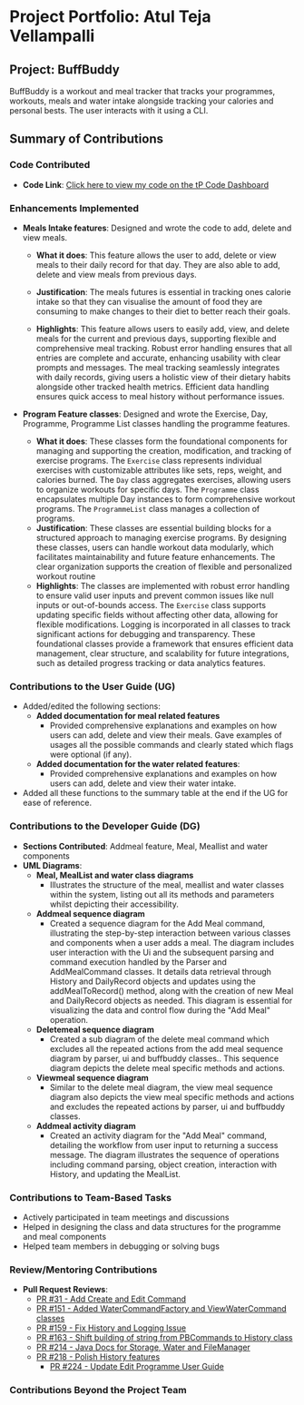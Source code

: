 # Project Portfolio: Atul Teja Vellampalli

## Project: BuffBuddy
BuffBuddy is a workout and meal tracker that tracks your programmes, workouts, meals and water intake alongside tracking your calories and personal bests. The user interacts with it using a CLI.

## Summary of Contributions

### Code Contributed
- **Code Link**: [Click here to view my code on the tP Code Dashboard](https://nus-cs2113-ay2425s1.github.io/tp-dashboard/?search=Atulteja&breakdown=true&sort=groupTitle%20dsc&sortWithin=title&since=2024-09-20&timeframe=commit&mergegroup=&groupSelect=groupByRepos&checkedFileTypes=docs~functional-code~test-code~other&tabOpen=true&tabType=authorship&tabAuthor=Atulteja&tabRepo=AY2425S1-CS2113-W10-3%2Ftp%5Bmaster%5D&authorshipIsMergeGroup=false&authorshipFileTypes=docs~functional-code~test-code&authorshipIsBinaryFileTypeChecked=false&authorshipIsIgnoredFilesChecked=false)

### Enhancements Implemented

- **Meals Intake features**: Designed and wrote the code to add, delete and view meals. 

    - **What it does**: This feature allows the user to add, delete or view meals to their daily record for that day. They are also able to add, delete and view meals from previous days. 

    - **Justification**: The meals futures is essential in tracking ones calorie intake so that they can visualise the amount of food they are consuming to make changes to their diet to better reach their goals. 

    - **Highlights**: This feature allows users to easily add, view, and delete meals for the current and previous days, supporting flexible and comprehensive meal tracking. Robust error handling ensures that all entries are complete and accurate, enhancing usability with clear prompts and messages. The meal tracking seamlessly integrates with daily records, giving users a holistic view of their dietary habits alongside other tracked health metrics. Efficient data handling ensures quick access to meal history without performance issues.


- **Program Feature classes**: Designed and wrote the Exercise, Day, Programme, Programme List classes handling the programme features.

  - **What it does**: These classes form the foundational components for managing and supporting the creation, modification, and tracking of exercise programs. The `Exercise` class represents individual exercises with customizable attributes like sets, reps, weight, and calories burned. The `Day` class aggregates exercises, allowing users to organize workouts for specific days. The `Programme` class encapsulates multiple Day instances to form comprehensive workout programs. The `ProgrammeList` class manages a collection of programs.
  - **Justification**: These classes are essential building blocks for a structured approach to managing exercise programs. By designing these classes, users can handle workout data modularly, which facilitates maintainability and future feature enhancements. The clear organization supports the creation of flexible and personalized workout routine
  - **Highlights**: The classes are implemented with robust error handling to ensure valid user inputs and prevent common issues like null inputs or out-of-bounds access. The `Exercise` class supports updating specific fields without affecting other data, allowing for flexible modifications. Logging is incorporated in all classes to track significant actions for debugging and transparency. These foundational classes provide a framework that ensures efficient data management, clear structure, and scalability for future integrations, such as detailed progress tracking or data analytics features.


### Contributions to the User Guide (UG)
- Added/edited the following sections:
    - **Added documentation for meal related features**
      - Provided comprehensive explanations and examples on how users can add, delete and view their meals. Gave examples of usages all the possible commands and clearly stated which flags were optional (if any). 
    - **Added documentation for the water related features**:
      - Provided comprehensive explanations and examples on how users can add, delete and view their water intake.
- Added all these functions to the summary table at the end if the UG for ease of reference.

### Contributions to the Developer Guide (DG)
- **Sections Contributed**: Addmeal feature, Meal, Meallist and water components
- **UML Diagrams**:
    - **Meal, MealList and water class diagrams**
      - Illustrates the structure of the meal, meallist and water classes within the system, listing out all its methods and parameters whilst depicting their accessibility.
    - **Addmeal sequence diagram**
      - Created a sequence diagram for the Add Meal command, illustrating the step-by-step interaction between various classes and components when a user adds a meal. The diagram includes user interaction with the Ui and the subsequent parsing and command execution handled by the Parser and AddMealCommand classes. It details data retrieval through History and DailyRecord objects and updates using the addMealToRecord() method, along with the creation of new Meal and DailyRecord objects as needed. This diagram is essential for visualizing the data and control flow during the "Add Meal" operation.
    - **Deletemeal sequence diagram**
      - Created a sub diagram of the delete meal command which excludes all the repeated actions from the add meal sequence diagram by parser, ui and buffbuddy classes.. This sequence diagram depicts the delete meal specific methods and actions.
    - **Viewmeal sequence diagram**
      - Similar to the delete meal diagram, the view meal sequence diagram also depicts the view meal specific methods and actions and excludes the repeated actions by parser, ui and buffbuddy classes.
    - **Addmeal activity diagram**
      - Created an activity diagram for the "Add Meal" command, detailing the workflow from user input to returning a success message. The diagram illustrates the sequence of operations including command parsing, object creation, interaction with History, and updating the MealList.

### Contributions to Team-Based Tasks
- Actively participated in team meetings and discussions
- Helped in designing the class and data structures for the programme and meal components
- Helped team members in debugging or solving bugs

### Review/Mentoring Contributions
- **Pull Request Reviews**:
  - [PR #31 - Add Create and Edit Command](https://github.com/AY2425S1-CS2113-W10-3/tp/pull/31)
  - [PR #151 - Added WaterCommandFactory and ViewWaterCommand classes ](https://github.com/AY2425S1-CS2113-W10-3/tp/pull/151)
  - [PR #159 - Fix History and Logging Issue](https://github.com/AY2425S1-CS2113-W10-3/tp/pull/159)
  - [PR #163 - Shift building of string from PBCommands to History class](https://github.com/AY2425S1-CS2113-W10-3/tp/pull/163)
  - [PR #214 - Java Docs for Storage, Water and FileManager](https://github.com/AY2425S1-CS2113-W10-3/tp/pull/214)
  - [PR #218 - Polish History features ](https://github.com/AY2425S1-CS2113-W10-3/tp/pull/218)
    - [PR #224 - Update Edit Programme User Guide](https://github.com/AY2425S1-CS2113-W10-3/tp/pull/224)

### Contributions Beyond the Project Team

